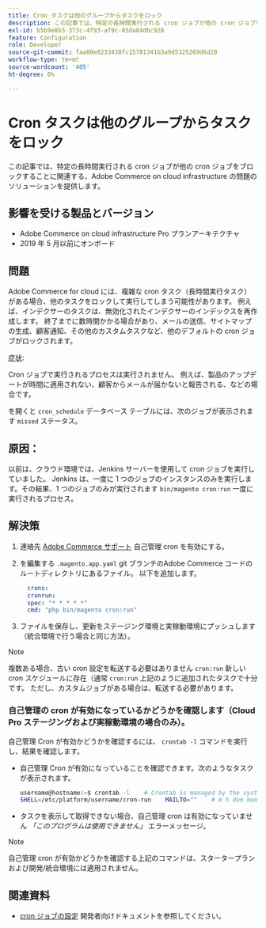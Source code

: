 ```yaml
---
title: Cron タスクは他のグループからタスクをロック
description: この記事では、特定の長時間実行される cron ジョブが他の cron ジョブをブロックすることに関連する、Adobe Commerce on cloud infrastructure の問題のソリューションを提供します。
exl-id: b5b9e8b3-373c-4f93-af9c-85da84dbc928
feature: Configuration
role: Developer
source-git-commit: faa80e8233438fc15781341b3a9d5325269d6d20
workflow-type: tm+mt
source-wordcount: '405'
ht-degree: 0%

---
```


# Cron タスクは他のグループからタスクをロック

この記事では、特定の長時間実行される cron ジョブが他の cron ジョブをブロックすることに関連する、Adobe Commerce on cloud infrastructure の問題のソリューションを提供します。

## 影響を受ける製品とバージョン

* Adobe Commerce on cloud infrastructure Pro プランアーキテクチャ
* 2019 年 5 月以前にオンボード

## 問題

Adobe Commerce for cloud には、複雑な cron タスク（長時間実行タスク）がある場合、他のタスクをロックして実行してしまう可能性があります。 例えば、インデクサーのタスクは、無効化されたインデクサーのインデックスを再作成します。 終了までに数時間かかる場合があり、メールの送信、サイトマップの生成、顧客通知、その他のカスタムタスクなど、他のデフォルトの cron ジョブがロックされます。

<u>症状</u>:

Cron ジョブで実行されるプロセスは実行されません。 例えば、製品のアップデートが時間に適用されない、顧客からメールが届かないと報告される、などの場合です。

を開くと `cron_schedule` データベース テーブルには、次のジョブが表示されます `missed` ステータス。

## 原因：

以前は、クラウド環境では、Jenkins サーバーを使用して cron ジョブを実行していました。 Jenkins は、一度に 1 つのジョブのインスタンスのみを実行します。その結果、1 つのジョブのみが実行されます `bin/magento cron:run` 一度に実行されるプロセス。

## 解決策

1. 連絡先 [Adobe Commerce サポート](/help/help-center-guide/help-center/magento-help-center-user-guide.md#submit-ticket) 自己管理 cron を有効にする。
1. を編集する `.magento.app.yaml` git ブランチのAdobe Commerce コードのルートディレクトリにあるファイル。 以下を追加します。

   ```yaml
     crons:
     cronrun:
     spec: "* * * * *"
     cmd: "php bin/magento cron:run"
   ```

1. ファイルを保存し、更新をステージング環境と実稼動環境にプッシュします（統合環境で行う場合と同じ方法）。

>[!NOTE]
>
>複数ある場合、古い cron 設定を転送する必要はありません `cron:run` 新しい cron スケジュールに存在（通常 `cron:run` 上記のように追加されたタスクで十分です。 ただし、カスタムジョブがある場合は、転送する必要があります。

### 自己管理の cron が有効になっているかどうかを確認します（Cloud Pro ステージングおよび実稼動環境の場合のみ）。

自己管理 Cron が有効かどうかを確認するには、 `crontab -l` コマンドを実行し、結果を確認します。

* 自己管理 Cron が有効になっていることを確認できます。次のようなタスクが表示されます。

  ```bash
  username@hostname:~$ crontab -l    # Crontab is managed by the system, attempts to edit it directly will fail.
  SHELL=/etc/platform/username/cron-run    MAILTO=""    # m h dom mon dow job_name    * * * * * cronrun
  ```

* タスクを表示して取得できない場合、自己管理 cron は有効になっていません *「このプログラムは使用できません」* エラーメッセージ。

>[!NOTE]
>
>自己管理 cron が有効かどうかを確認する上記のコマンドは、スタータープランおよび開発/統合環境には適用されません。

## 関連資料

* [cron ジョブの設定](https://experienceleague.adobe.com/en/docs/commerce-operations/configuration-guide/cli/configure-cron-jobs) 開発者向けドキュメントを参照してください。
